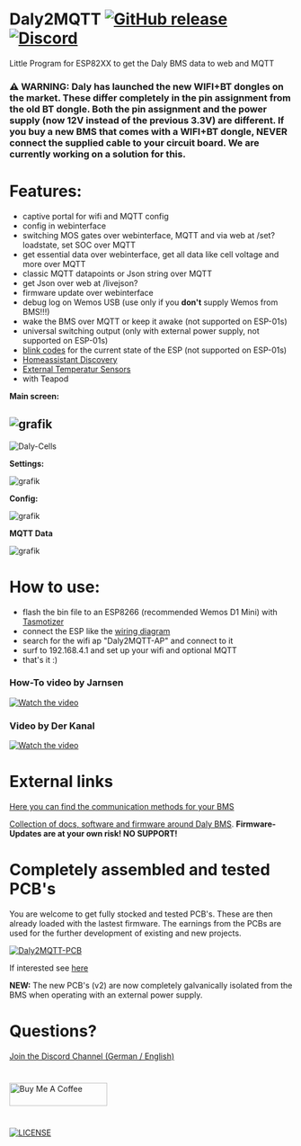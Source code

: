 # Daly2MQTT [![GitHub release](https://img.shields.io/github/release/softwarecrash/Daly2MQTT?include_prereleases=&sort=semver&color=blue)](https://github.com/softwarecrash/Daly2MQTT/releases/latest) [![Discord](https://img.shields.io/discord/1007020337482973254?logo=discord&label=Discord)](https://discord.gg/fb2nZWDExz)
Little Program for ESP82XX to get the Daly BMS data to web and MQTT

### :warning: WARNING: Daly has launched the new WIFI+BT dongles on the market. These differ completely in the pin assignment from the old BT dongle. Both the pin assignment and the power supply (now 12V instead of the previous 3.3V) are different. If you buy a new BMS that comes with a WIFI+BT dongle, NEVER connect the supplied cable to your circuit board. We are currently working on a solution for this.

# Features:
- captive portal for wifi and MQTT config
- config in webinterface
- switching MOS gates over webinterface, MQTT and via web at /set?loadstate, set SOC over MQTT
- get essential data over webinterface, get all data like cell voltage and more over MQTT
- classic MQTT datapoints or Json string over MQTT
- get Json over web at /livejson?
- firmware update over webinterface
- debug log on Wemos USB (use only if you **don't** supply Wemos from BMS!!!)
- wake the BMS over MQTT or keep it awake (not supported on ESP-01s)
- universal switching output (only with external power supply, not supported on ESP-01s)
- [blink codes](https://github.com/softwarecrash/Daly2MQTT/wiki/Blink-Codes) for the current state of the ESP (not supported on ESP-01s)
- [Homeassistant Discovery](https://github.com/softwarecrash/Daly2MQTT/wiki/HomeAssistant-integration)
- [External Temperatur Sensors](https://github.com/softwarecrash/Daly2MQTT/wiki/Wiring-temperature-sensors)
- with Teapod


**Main screen:**

![grafik](https://user-images.githubusercontent.com/17761850/227793485-cdc02fcf-d10e-471e-a1d9-a0fc15785f66.gif)
---
  
![Daly-Cells](https://github.com/softwarecrash/Daly2MQTT/assets/17761850/d16ea396-db2d-427f-9f68-13151c13d22d)


**Settings:**

![grafik](https://user-images.githubusercontent.com/44615614/212401754-81a16130-f24d-4c8a-babc-d18d112fad5a.png)


**Config:**

![grafik](https://user-images.githubusercontent.com/17761850/227793333-5e51fc9b-d535-4345-882c-adb758e8bf6d.gif)


**MQTT Data**

![grafik](https://user-images.githubusercontent.com/44615614/161782578-aabdde4d-4f51-4312-9392-9fdf4d45df24.png)


# How to use:
- flash the bin file to an ESP8266 (recommended Wemos D1 Mini) with [Tasmotizer](https://github.com/tasmota/tasmotizer/releases)
- connect the ESP like the [wiring diagram](https://github.com/softwarecrash/Daly2MQTT/wiki/Wiring)
- search for the wifi ap "Daly2MQTT-AP" and connect to it
- surf to 192.168.4.1 and set up your wifi and optional MQTT
- that's it :)

### How-To video by Jarnsen

<a href="http://www.youtube.com/watch?feature=player_embedded&v=cfr_W41ZXrI" target="_blank">
 <img src="http://img.youtube.com/vi/cfr_W41ZXrI/0.jpg" alt="Watch the video" />
</a>

### Video by Der Kanal

<a href="http://www.youtube.com/watch?feature=player_embedded&v=4fzptAnVSFQ" target="_blank">
 <img src="http://img.youtube.com/vi/4fzptAnVSFQ/0.jpg" alt="Watch the video" />
</a>

# External links

[Here you can find the communication methods for your BMS](https://www.dalyelec.cn/newsshow.php?cid=24&id=65&lang=1)

[Collection of docs, software and firmware around Daly BMS](https://github.com/all-solutions/DALY-docs-soft-firm). **Firmware-Updates are at your own risk! NO SUPPORT!**

# Completely assembled and tested PCB's

You are welcome to get fully stocked and tested PCB's. These are then already loaded with the lastest firmware. The earnings from the PCBs are used for the further development of existing and new projects.

[![Daly2MQTT-PCB](https://github.com/softwarecrash/100Balance2MQTT/assets/17761850/22e8c226-9603-464c-b1d4-0f7c043b77b4)](https://all-solutions.store)

If interested see [here](https://all-solutions.store)

**NEW:** The new PCB's (v2) are now completely galvanically isolated from the BMS when operating with an external power supply.

# Questions? 
[Join the Discord Channel (German / English)](https://discord.gg/7gTJk22JDE)

#
[<img src="https://cdn.buymeacoffee.com/buttons/default-orange.png" alt="Buy Me A Coffee" height="41" width="174"/>](https://donate.softwarecrash.de)
# 
[![LICENSE](https://licensebuttons.net/l/by-nc-nd/4.0/88x31.png)](https://creativecommons.org/licenses/by-nc-nd/4.0/)
